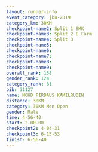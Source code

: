 ```yaml
---
layout: runner-info 
event_category: jbu-2019 
category_km: 30KM 
checkpoint-name2: Split 1 SMK 
checkpoint-name3: Split 2 E Farm 
checkpoint-name4: Split 3 
checkpoint-name5: 
checkpoint-name6: 
checkpoint-name7: 
checkpoint-name8: 
checkpoint-name9: 
overall_rank: 158
gender_rank: 124
category_rank: 81
bib: 31127
name: MOHD FIRDAUS KAMILRUDIN
distance: 30KM
category: 30KM Men Open
gender: Male
time: 4-56-40
start: 2-00-00
checkpoint2: 4-04-31
checkpoint3: 6-15-53
finish: 6-56-40
---
```

